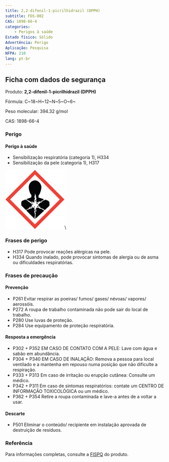 ```yaml
---
title: 2,2-difenil-1-picrilhidrazil (DPPH)
subtitle: FDS-002
CAS: 1898-66-4
categories: 
    - Perigos à saúde
Estado físico: Sólido
Advertência: Perigo
Aplicação: Pesquisa
NFPA: 210
lang: pt-br
---
```


## Ficha com dados de segurança

Produto: **2,2-difenil-1-picrilhidrazil (DPPH)**

Fórmula: C~18~H~12~N~5~O~6~

Peso molecular: 394.32 g/mol

CAS: 1898-66-4

### Perigo

#### Perigo à saúde

- Sensibilização respiratória (categoria 1), H334
- Sensibilização da pele (categoria 1), H317

![Perigo à saúde](pic/GHS08.png)\

### Frases de perigo

- H317 Pode provocar reações alérgicas na pele.
- H334 Quando inalado, pode provocar sintomas de alergia ou de asma ou dificuldades respiratórias.

### Frases de precaução

#### Prevenção

- P261 Evitar respirar as poeiras/ fumos/ gases/ névoas/ vapores/ aerossóis.
- P272 A roupa de trabalho contaminada não pode sair do local de trabalho.
- P280 Use luvas de proteção.
- P284 Use equipamento de proteção respiratória.

#### Resposta a emergência

- P302 + P352 EM CASO DE CONTATO COM A PELE: Lave com água e sabão em abundância.
- P304 + P340 EM CASO DE INALAÇÃO: Remova a pessoa para local ventilado e a mantenha em repouso numa posição que não dificulte a respiração.
- P333 + P313 Em caso de irritação ou erupção cutânea: Consulte um médico.
- P342 + P311 Em caso de sintomas respiratórios: contate um CENTRO DE INFORMAÇÃO TOXICOLÓGICA ou um médico.
- P362 + P354 Retire a roupa contaminada e lave-a antes de a voltar a usar.

#### Descarte

- P501 Eliminar o conteúdo/ recipiente em instalação aprovada de destruição de resíduos.

### Referência

Para informações completas, consulte a [FISPQ](https://drive.google.com/open?id=12Y3i3VtusOfRyASjme0DtCvsCa5g5HVy) do produto.
